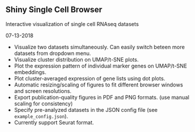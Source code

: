 
## Shiny Single Cell Browser

Interactive visualization of single cell RNAseq datasets

07-13-2018

  - Visualize two datasets simultaneously. Can easily switch beteen more datasets from dropdown menu.
  - Visualize cluster distribution on UMAP/t-SNE plots.
  - Plot the expression pattern of individual marker genes on UMAP/t-SNE embeddings.
  - Plot cluster-averaged expression of gene lists using dot plots.
  - Automatic resizing/scaling of figures to fit different browser windows and screen resolutions.
  - Export publication-quality figures in PDF and PNG formats. (use manual scaling for consistency)
  - Specify pre-analyzed datasets in the JSON config file (see `example_config.json`).
  - Currently support Seurat format.

